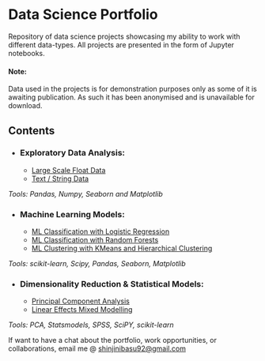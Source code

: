 # Data Science Portfolio
Repository of data science projects showcasing my ability to work with different data-types. All projects are presented in the form of Jupyter notebooks.

#### Note: 
Data used in the projects is for demonstration purposes only as some of it is awaiting publication. As such it has been anonymised and is unavailable for download.

## Contents

- ### Exploratory Data Analysis:
    - [Large Scale Float Data](https://github.com/shinnapinna/data_science_portfolio/blob/f21f4adf0116efee63b0b67d6dc0bb5cdcf48f70/AIS_files/AIS_Multiple_models_new.ipynb)
    - [Text / String Data](https://github.com/shinnapinna/data_science_portfolio/blob/3eb99740cab94b26bdb80ea69f45213673fb83a7/Bake-Off/GBBO_EDA.ipynb)

_Tools: Pandas, Numpy, Seaborn and Matplotlib_

- ### Machine Learning Models:
    - [ML Classification with Logistic Regression](https://github.com/shinnapinna/data_science_portfolio/blob/f21f4adf0116efee63b0b67d6dc0bb5cdcf48f70/Ephys%20files/ML%20Classification%20of%20Ephys%20Data.ipynb)
    - [ML Classification with Random Forests](https://github.com/shinnapinna/data_science_portfolio/blob/f21f4adf0116efee63b0b67d6dc0bb5cdcf48f70/Ephys%20files/ML%20Classification%20with%20PCA.ipynb)
    - [ML Clustering with KMeans and Hierarchical Clustering](https://github.com/shinnapinna/data_science_portfolio/blob/f21f4adf0116efee63b0b67d6dc0bb5cdcf48f70/Ephys%20files/ML%20Clustering.ipynb)

_Tools: scikit-learn, Scipy, Pandas, Seaborn, Matplotlib_

- ### Dimensionality Reduction & Statistical Models:      
    - [Principal Component Analysis](https://github.com/shinnapinna/data_science_portfolio/blob/f21f4adf0116efee63b0b67d6dc0bb5cdcf48f70/Ephys%20files/ML%20Classification%20with%20PCA.ipynb)
    - [Linear Effects Mixed Modelling](https://github.com/shinnapinna/data_science_portfolio/blob/f21f4adf0116efee63b0b67d6dc0bb5cdcf48f70/AIS_files/AIS_GLMM_new.ipynb)
      
_Tools: PCA, Statsmodels, SPSS, SciPY, scikit-learn_


If want to have a chat about the portfolio, work opportunities, or collaborations, email me @ shinjinibasu92@gmail.com
